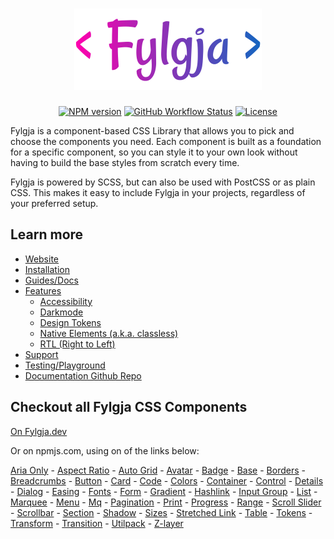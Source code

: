 <div align="center">
<h1>
  <a href="https://fylgja.dev/">
    <img src="https://raw.githubusercontent.com/fylgja/.github/main/assets/logo.svg" alt="Fylgja" width="300" height="130">
  </a>
</h1>

[![NPM version](https://img.shields.io/npm/v/fylgja?logo=npm&style=flat-square)](https://www.npmjs.com/package/fylgja)
[![GitHub Workflow Status](https://img.shields.io/github/actions/workflow/status/fylgja/fylgja/test.yml?branch=main&color=%2343a047&style=flat-square)](https://github.com/fylgja/fylgja/actions)
[![License](https://img.shields.io/github/license/fylgja/fylgja?color=%23234&style=flat-square)](/LICENSE)

</div>

Fylgja is a component-based CSS Library that allows you to pick and choose the components you need. Each component is built as a foundation for a specific component, so you can style it to your own look without having to build the base styles from scratch every time.

Fylgja is powered by SCSS, but can also be used with PostCSS or as plain CSS. This makes it easy to include Fylgja in your projects, regardless of your preferred setup.

## Learn more

* [Website](https://fylgja.dev/)
* [Installation](https://fylgja.dev/getting-started/)
* [Guides/Docs](https://fylgja.dev/guides/)
* [Features](https://fylgja.dev/features/)
  * [Accessibility](https://fylgja.dev/features/accessibility/)
  * [Darkmode](https://fylgja.dev/features/darkmode/)
  * [Design Tokens](https://fylgja.dev/features/design-tokens/)
  * [Native Elements (a.k.a. classless)](https://fylgja.dev/features/native-styles/)
  * [RTL (Right to Left)](https://fylgja.dev/features/rtl/)
* [Support](https://fylgja.dev/support/)
* [Testing/Playground](https://stackblitz.com/edit/fylgja-playground)
* [Documentation Github Repo](https://github.com/fylgja/site)

## Checkout all Fylgja CSS Components

[On Fylgja.dev](https://fylgja.dev/components/)

Or on npmjs.com, using on of the links below:

[Aria Only](https://www.npmjs.com/package/@fylgja/aria-only) -
[Aspect Ratio](https://www.npmjs.com/package/@fylgja/aspect-ratio) -
[Auto Grid](https://www.npmjs.com/package/@fylgja/auto-grid) -
[Avatar](https://www.npmjs.com/package/@fylgja/avatar) -
[Badge](https://www.npmjs.com/package/@fylgja/badge) -
[Base](https://www.npmjs.com/package/@fylgja/base) -
[Borders](https://www.npmjs.com/package/@fylgja/borders) -
[Breadcrumbs](https://www.npmjs.com/package/@fylgja/breadcrumbs) -
[Button](https://www.npmjs.com/package/@fylgja/button) -
[Card](https://www.npmjs.com/package/@fylgja/card) -
[Code](https://www.npmjs.com/package/@fylgja/code) -
[Colors](https://www.npmjs.com/package/@fylgja/colors) -
[Container](https://www.npmjs.com/package/@fylgja/container) -
[Control](https://www.npmjs.com/package/@fylgja/control) -
[Details](https://www.npmjs.com/package/@fylgja/details) -
[Dialog](https://www.npmjs.com/package/@fylgja/dialog) -
[Easing](https://www.npmjs.com/package/@fylgja/easing) -
[Fonts](https://www.npmjs.com/package/@fylgja/fonts) -
[Form](https://www.npmjs.com/package/@fylgja/form) -
[Gradient](https://www.npmjs.com/package/@fylgja/gradient) -
[Hashlink](https://www.npmjs.com/package/@fylgja/hashlink) -
[Input Group](https://www.npmjs.com/package/@fylgja/input-group) -
[List](https://www.npmjs.com/package/@fylgja/list) -
[Marquee](https://www.npmjs.com/package/@fylgja/marquee) -
[Menu](https://www.npmjs.com/package/@fylgja/menu) -
[Mq](https://www.npmjs.com/package/@fylgja/mq) -
[Pagination](https://www.npmjs.com/package/@fylgja/pagination) -
[Print](https://www.npmjs.com/package/@fylgja/print) -
[Progress](https://www.npmjs.com/package/@fylgja/progress) -
[Range](https://www.npmjs.com/package/@fylgja/range) -
[Scroll Slider](https://www.npmjs.com/package/@fylja/scroll-slider/) -
[Scrollbar](https://www.npmjs.com/package/@fylgja/scrollbar) -
[Section](https://www.npmjs.com/package/@fylgja/section) -
[Shadow](https://www.npmjs.com/package/@fylgja/shadow) -
[Sizes](https://www.npmjs.com/package/@fylgja/sizes) -
[Stretched Link](https://www.npmjs.com/package/@fylja/stretched-link/) -
[Table](https://www.npmjs.com/package/@fylgja/table) -
[Tokens](https://www.npmjs.com/package/@fylgja/tokens) -
[Transform](https://www.npmjs.com/package/@fylgja/transform) -
[Transition](https://www.npmjs.com/package/@fylgja/transition) -
[Utilpack](https://www.npmjs.com/package/@fylgja/utilpack) -
[Z-layer](https://www.npmjs.com/package/@fylgja/z-layer)
